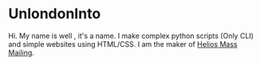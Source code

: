 # UnlondonInto
Hi.
My name is well , it's a name.
I make complex python scripts (Only CLI) and simple websites using HTML/CSS.
	I am the maker of [Helios Mass Mailing](http://heliosmassmail.great-site.net/).

																	
